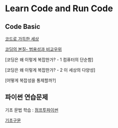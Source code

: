 # Learn Code and Run Code

## Code Basic
[코드로 가득한 세상](https://github.com/xistory/xiphos4u/tree/master/cs_fundamental/fundamental00.md)

[코딩의 본질- 범용성과 비교우위](https://github.com/xistory/xiphos4u/tree/master/cs_fundamental/fundamental01.md)

[코딩은 왜 이렇게 복잡한가? - 1 컴퓨터의 단순함]

[코딩은 왜 이렇게 복잡한가? - 2 이 세상의 다양성]

[어떻게 복잡성을 통제할까?]


## 파이썬 연습문제
기초 문법 학습 : [점프투파이썬](https://wikidocs.net/book/1)

[기초구문](https://github.com/xistory/xiphos4u/tree/master/python_exercises/exercise01.md)


<!---
# 코딩 기초
좋은 질문으로 시작하자.

[문명과 수학] 참조
[서담글] 참조
컴과세 참조
CODE 참조
sicp 참조
인구의 증가
비교우위론, 기타 경제학(조엘온소프트웨어 참조)
통계학과 인공지능

수학과 컴퓨터과학의 차이로부터 시작.
수학과 통계학의 차이도 짚자.

일단 프로그래밍이 왜 이렇게 핫한지에 대해 이야기해보자. 경제적 효과가 주된 이유다.
그 중요성이 크기때문에 많은 사람들이 달려들었다. 하지만, 너무 어렵다. 왜 이렇게 어려울까? 어떻게 하면 그 어려움을 덜 수 있을까?

수학, 논리학, 기계, 람다계산법 <-- 이 주제에 대한 보다 명확한 이해가 필요하다.

통계학은 너무나 중요한 주제이지만, 내가 지금 다루기에는 벅차다.


글 하나당 7중 구조로 핵심 전달.

# 파이썬 연습문제
# 클로저로 간단한 웹앱 만들기
# 클로저로 간단한 게임 만들기
-->